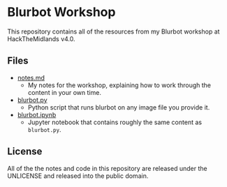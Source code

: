 # Blurbot Workshop

This repository contains all of the resources from my Blurbot workshop at
HackTheMidlands v4.0.

## Files

- [notes.md](https://github.com/jedevc/blurbot-workshop/blob/master/notes.md)
    - My notes for the workshop, explaining how to work through the content
    in your own time.
- [blurbot.py](https://github.com/jedevc/blurbot-workshop/blob/master/blurbot.py)
    - Python script that runs blurbot on any image file you provide it.
- [blurbot.ipynb](https://github.com/jedevc/blurbot-workshop/blob/master/blurbot.ipynb)
    - Jupyter notebook that contains roughly the same content as
    `blurbot.py`.

## License

All of the the notes and code in this repository are released under the
UNLICENSE and released into the public domain.
